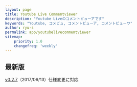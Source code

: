```yaml
---
layout: page
title: Youtube Live Commentviewer
description: "Youtube Liveのコメントビューアです"
keywords: "Youtube, コメビュ, コメントビューア, コメントビューワ"
author: ryu-s
permalink: app/youtubelivecommentviewer
sitemap:
    priority: 1.0
    changefreq: 'weekly'	
---
```


## 最新版
[v0.2.7](http://int-main.ddo.jp/app/YoutubeLiveCommentViewer_v0.2.7.zip)（2017/06/13）仕様変更に対応  
